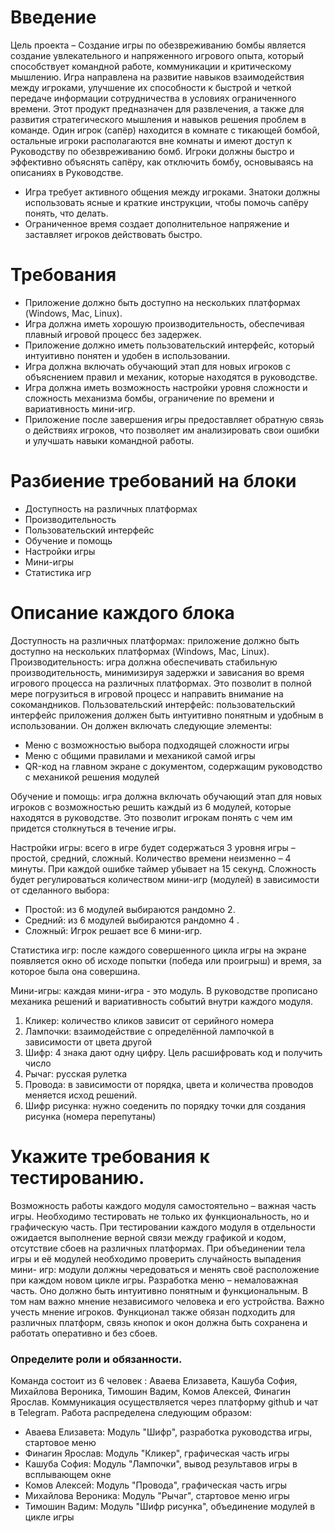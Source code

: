 # **Введение**
Цель проекта – Создание игры по обезвреживанию бомбы является создание увлекательного и напряженного игрового опыта, который способствует командной работе, коммуникации и критическому мышлению. Игра направлена на развитие навыков взаимодействия между игроками, улучшение их способности к быстрой и четкой передаче информации сотрудничества в условиях ограниченного времени. Этот продукт предназначен для развлечения, а также для развития стратегического мышления и навыков решения проблем в команде.
Один игрок (сапёр) находится в комнате с тикающей бомбой, остальные игроки располагаются вне комнаты и имеют доступ к Руководству по обезвреживанию бомб.
Игроки должны быстро и эффективно объяснять сапёру, как отключить бомбу, основываясь на описаниях в Руководстве.
- Игра требует активного общения между игроками. Знатоки должны использовать ясные и краткие инструкции, чтобы помочь сапёру понять, что делать.
- Ограниченное время создает дополнительное напряжение и заставляет игроков действовать быстро.

# **Требования**
- Приложение должно быть доступно на нескольких платформах (Windows, Mac, Linux).
- Игра должна иметь хорошую производительность, обеспечивая плавный игровой процесс без задержек.
- Приложение должно иметь пользовательский интерфейс, который интуитивно понятен и удобен в использовании.
- Игра должна включать обучающий этап для новых игроков с объяснением правил и механик, которые находятся в руководстве.
- Игра должна иметь возможность настройки уровня сложности и сложность механизма бомбы, ограничение по времени и вариативность мини-игр.
- Приложение после завершения игры предоставляет обратную связь о действиях игроков, что позволяет им анализировать свои ошибки и улучшать навыки командной работы.

# **Разбиение требований на блоки**
- Доступность на различных платформах
- Производительность
- Пользовательский интерфейс
- Обучение и помощь
- Настройки игры
- Мини-игры
- Статистика игр

# **Описание каждого блока**
Доступность на различных платформах: приложение должно быть доступно на нескольких платформах (Windows, Mac, Linux).
Производительность: игра должна обеспечивать стабильную производительность, минимизируя задержки и зависания во время игрового процесса на различных платформах. Это позволит в полной мере погрузиться в игровой процесс и направить внимание на сокомандников.
Пользовательский интерфейс: пользовательский интерфейс приложения должен быть интуитивно понятным и удобным в использовании. Он должен включать следующие элементы:
- Меню с возможностью выбора подходящей сложности игры
- Меню с общими правилами и механикой самой игры
- QR-код на главном экране с документом, содержащим руководство с механикой решения модулей

Обучение и помощь: игра должна включать обучающий этап для новых игроков с возможностью решить каждый из 6 модулей, которые находятся в руководстве. Это позволит игрокам понять с чем им придется столкнуться в течение игры.

Настройки игры: всего в игре будет содержаться 3 уровня игры – простой, средний, сложный. Количество времени неизменно – 4 минуты. При каждой ошибке таймер убывает на 15 секунд. Сложность будет регулироваться количеством мини-игр (модулей) в зависимости от сделанного выбора:
- Простой: из 6 модулей выбираются рандомно 2.
- Средний: из 6 модулей выбираются рандомно 4 .
- Сложный: Игрок решает все 6 мини-игр.

Статистика игр: после каждого совершенного цикла игры на экране появляется окно об исходе попытки (победа или проигрыш) и время, за которое была она совершина.

Мини-игры: каждая мини-игра - это модуль. В руководстве прописано механика решений и вариативность событий внутри каждого модуля.

1. Кликер: количество кликов зависит от серийного номера
2. Лампочки: взаимодействие с определённой лампочкой в зависимости от цвета другой
3. Шифр: 4 знака дают одну цифру. Цель расшифровать код и получить число
4. Рычаг: русская рулетка
5. Провода: в зависимости от порядка, цвета и количества проводов меняется исход решений.
6. Шифр рисунка: нужно соеденить по порядку точки для создания рисунка (номера перепутаны)

# **Укажите требования к тестированию.**
Возможность работы каждого модуля самостоятельно – важная часть игры. Необходимо тестировать не только их функциональность, но и графическую часть. При тестировании каждого модуля в отдельности ожидается выполнение верной связи между графикой и кодом, отсутствие сбоев на различных платформах.
При объединении тела игры и её модулей необходимо проверить случайность выпадения мини- игр: модули должны чередоваться и менять своё расположение при каждом новом цикле игры.
Разработка меню – немаловажная часть. Оно должно быть интуитивно понятным и функциональным. В том нам важно мнение независимого человека и его устройства. Важно учесть мнение игроков. Функционал также обязан подходить для различных платформ, связь кнопок и окон должна быть сохранена и работать оперативно и без сбоев.

### **Определите роли и обязанности**.
Команда состоит из 6 человек : Аваева Елизавета, Кашуба София, Михайлова Вероника, Тимошин Вадим, Комов Алексей, Финагин Ярослав. Коммуникация осуществляется через платформу github и чат в Telegram. 
Работа распределена следующим образом:
- Аваева Елизавета: Модуль "Шифр", разработка руководства игры, стартовое меню
- Финагин Ярослав: Модуль "Кликер", графическая часть игры
- Кашуба София: Модуль "Лампочки", вывод результавов игры в всплывающем окне
- Комов Алексей: Модуль "Провода", графическая часть игры
- Михайлова Вероника: Модуль "Рычаг", стартовое меню игры
- Тимошин Вадим: Модуль "Шифр рисунка", объединение модулей в цикле игры

